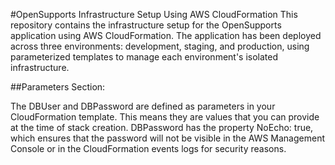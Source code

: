 #OpenSupports Infrastructure Setup Using AWS CloudFormation
This repository contains the infrastructure setup for the OpenSupports application using AWS CloudFormation. The application has been deployed across three environments: development, staging, and production, using parameterized templates to manage each environment's isolated infrastructure.

##Parameters Section:

The DBUser and DBPassword are defined as parameters in your CloudFormation template. This means they are values that you can provide at the time of stack creation.
DBPassword has the property NoEcho: true, which ensures that the password will not be visible in the AWS Management Console or in the CloudFormation events logs for security reasons.
